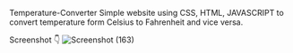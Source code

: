 Temperature-Converter
Simple website using CSS, HTML, JAVASCRIPT to convert temperature form Celsius to Fahrenheit and vice versa.

Screenshot 👇
![Screenshot (163)](https://github.com/ujjwalch16/temperature/assets/137994087/240c3f17-bdec-4cff-a83e-e6173996256f)
